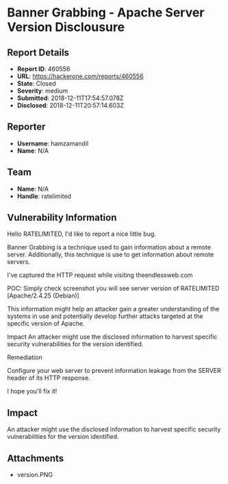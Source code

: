 # Banner Grabbing - Apache Server Version Disclousure

## Report Details
- **Report ID**: 460556
- **URL**: https://hackerone.com/reports/460556
- **State**: Closed
- **Severity**: medium
- **Submitted**: 2018-12-11T17:54:57.078Z
- **Disclosed**: 2018-12-11T20:57:14.603Z

## Reporter
- **Username**: hamzamandil
- **Name**: N/A

## Team
- **Name**: N/A
- **Handle**: ratelimited

## Vulnerability Information
Hello RATELIMITED, I'd like to report a nice little bug.

Banner Grabbing is a technique used to gain information about a remote server. Additionally, this technique is use to get information about remote servers.

I've captured the HTTP request while visiting theendlessweb.com

POC: 
Simply check screenshot you will see server version of RATELIMITED [Apache/2.4.25 (Debian)]

This information might help an attacker gain a greater understanding of the systems in use and potentially develop further attacks targeted at the specific version of Apache.

Impact
An attacker might use the disclosed information to harvest specific security vulnerabilities for the version identified.

Remediation

Configure your web server to prevent information leakage from the SERVER header of its HTTP response.

I hope you'll fix it!

## Impact

An attacker might use the disclosed information to harvest specific security vulnerabilities for the version identified.

## Attachments
- version.PNG
